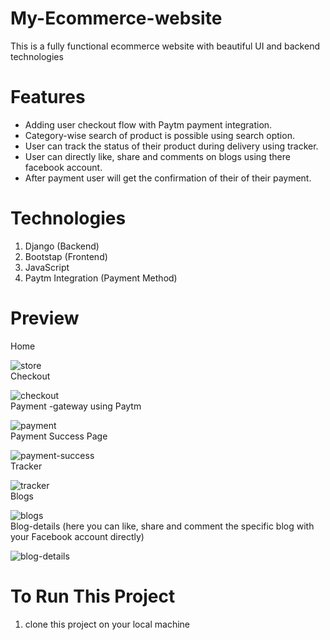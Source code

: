 # My-Ecommerce-website
This is a fully functional ecommerce website with beautiful UI and backend technologies
# Features  

*  Adding user checkout flow with Paytm payment integration.
*  Category-wise search of product is possible using search option.
*  User can track the status of their product during delivery using tracker.
*  User can directly like, share and comments on blogs using there facebook account.
*  After payment user will get the confirmation of their of their payment.
# Technologies  
1.  Django (Backend)
2.  Bootstap (Frontend)
3.  JavaScript
4.  Paytm Integration (Payment Method)
# Preview
Home





![store](https://user-images.githubusercontent.com/84722676/214615488-44049c65-d235-4fad-ae67-93ba52d997f6.jpeg)  
Checkout  

![checkout](https://user-images.githubusercontent.com/84722676/214615894-42f7508f-6fea-4ba1-97ad-fe05f72dc64e.jpeg)  
Payment -gateway using Paytm  

![payment](https://user-images.githubusercontent.com/84722676/214616302-c8636580-e7e9-4c75-bbcf-c85265f1ba34.jpeg)  
Payment Success Page  

![payment-success](https://user-images.githubusercontent.com/84722676/214616512-68bdefc0-d202-4fcb-af9e-c983f1861d7c.jpeg)  
Tracker  

![tracker](https://user-images.githubusercontent.com/84722676/214616793-eda56bfd-537f-4e5b-ad58-ad18097d2a04.jpeg)  
Blogs  

![blogs](https://user-images.githubusercontent.com/84722676/214617045-8ca0dbf2-f822-4b1b-8c39-f25944507429.jpeg)  
Blog-details (here you can like, share and comment the specific blog with your Facebook account directly)  

![blog-details](https://user-images.githubusercontent.com/84722676/214617396-31ec8c99-0f3b-4e1a-b512-db19e03a4111.jpeg)  
# To Run This Project  
1.  clone this project on your local machine  
``` 
